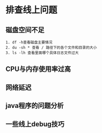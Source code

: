 # 排查线上问题

## 磁盘空间不足
	1. df -h查看磁盘主要情况
	2. du -sh * 查看 / 路径下的各个文件和目录的大小
	3. ls -lh 查看里面哪个具体日志文件过大

## CPU与内存使用率过高
	

## 网络延迟

## java程序的问题分析

## 一些线上debug技巧

